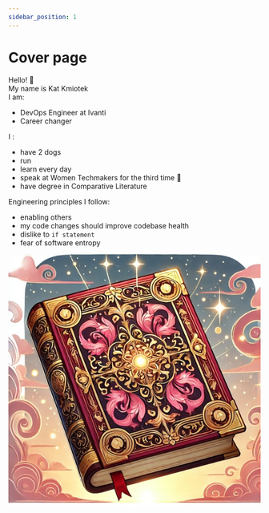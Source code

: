 ```yaml
---
sidebar_position: 1
---
```


# Cover page

Hello! 👋  
My name is Kat Kmiotek  
I am: 
- DevOps Engineer at Ivanti 
- Career changer

I :
- have 2 dogs
- run
- learn every day
- speak at Women Techmakers for the third time 💪
- have degree in Comparative Literature

Engineering principles I follow:
- enabling others
- my code changes should improve codebase health
- dislike to `if statement`
- fear of software entropy




![book-cover](book-cover-1.jpg)
